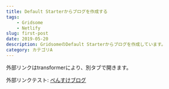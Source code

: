 ```yaml
---
title: Default Starterからブログを作成する
tags:
    - Gridsome
    - Netlify
slug: first-post
date: 2019-05-20
description: GridsomeのDefault Starterからブログを作成しています。
category: カテゴリA
---
```


外部リンクはtransformerにより、別タブで開きます。

外部リンクテスト: [ぺんすけブログ](https://pensuke.work)
